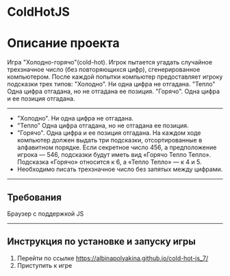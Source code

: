 # ColdHotJS

# Описание проекта

Игра "Холодно-горячо"(cold-hot). Игрок пытается угадать случайное трехзначное число (без повторяющихся цифр), сгенерированное компьютером. После каждой попытки компьютер предоставляет игроку подсказки трех типов:
"Холодно". Ни одна цифра не отгадана.
"Тепло" Одна цифра отгадана, но не отгадана ее позиция.
"Горячо". Одна цифра и ее позиция отгадана.

---

* "Холодно". Ни одна цифра не отгадана.
* "Тепло" Одна цифра отгадана, но не отгадана ее позиция.
* "Горячо". Одна цифра и ее позиция отгадана.
  На каждом ходе компьютер должен выдать три подсказки, отсортированные в алфавитном порядке. Если секретное число 456, а предположение игрока — 546, подсказки будут иметь вид «Горячо Тепло Тепло». Подсказка «Горячо» относится к 6, а «Тепло Тепло» — к 4 и 5.
* Необходимо писать трехзначное число без запятых между цифрами.

---

## Требования

Браузер с поддержкой JS

---

## Инструкция по установке и запуску игры

1. Перейти по ссылке https://albinapolyakina.github.io/cold-hot-js_7/
2. Приступить к игре
